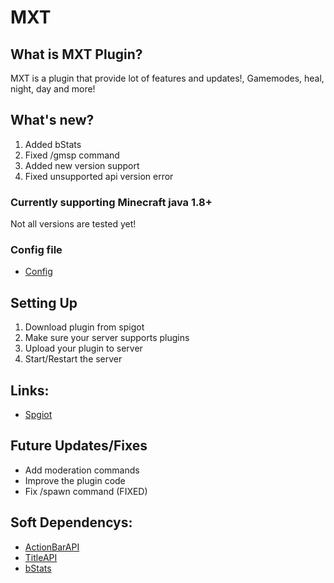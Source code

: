 # MXT

## What is MXT Plugin?
MXT is a plugin that provide lot of features and updates!, Gamemodes, heal, night, day and more!

## What's new?
1. Added bStats
2. Fixed /gmsp command
3. Added new version support
4. Fixed unsupported api version error

### Currently supporting Minecraft java 1.8+ 
Not all versions are tested yet!

### Config file
- [Config](https://github.com/MXTPLUGINS/mxt/blob/master/src/config.yml)

## Setting Up
1. Download plugin from spigot
2. Make sure your server supports plugins
3. Upload your plugin to server
4. Start/Restart the server

## Links:
- [Spgiot](https://www.spigotmc.org/resources/mxt.98417/)

## Future Updates/Fixes
- Add moderation commands
- Improve the plugin code
- Fix /spawn command (FIXED)

## Soft Dependencys:
- [ActionBarAPI](https://www.spigotmc.org/resources/actionbarapi-1-8-1-14-2.1315/)
- [TitleAPI](https://www.spigotmc.org/resources/titleapi-1-8-1-17.1325/)
- [bStats](https://bstats.org/plugin/bukkit/mxt/13682)
